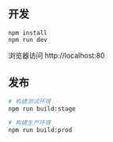 ## 开发
```
npm install
npm run dev
```

浏览器访问 http://localhost:80


## 发布

```bash
# 构建测试环境
npm run build:stage

# 构建生产环境
npm run build:prod
```
